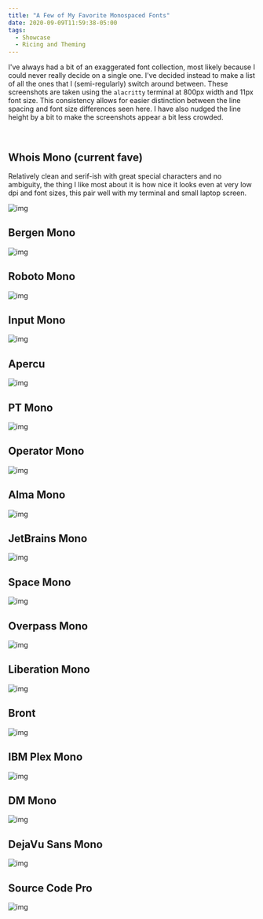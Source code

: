 ```yaml
---
title: "A Few of My Favorite Monospaced Fonts"
date: 2020-09-09T11:59:38-05:00
tags:
  - Showcase
  - Ricing and Theming
---
```


I've always had a bit of an exaggerated font collection, most likely because I could never really decide on a single one. I've decided instead to make a list of all the ones that I (semi-regularly) switch around between. These screenshots are taken using the `alacritty` terminal at 800px width and 11px font size. This consistency allows for easier distinction between the line spacing and font size differences seen here. I have also nudged the line height by a bit to make the screenshots appear a bit less crowded.

&nbsp;

## Whois Mono (current fave)

Relatively clean and serif-ish with great special characters and no ambiguity, the thing I like most about it is how nice it looks even at very low dpi and font sizes, this pair well with my terminal and small laptop screen.

![img](https://i.postimg.cc/pV3nXQGP/image.png)

## Bergen Mono

![img](https://i.postimg.cc/d134xvk9/image.png)

## Roboto Mono

![img](https://i.postimg.cc/hPWNfz7W/image.png)

## Input Mono

![img](https://i.postimg.cc/bJwBfkMk/image.png)

## Apercu

![img](https://i.postimg.cc/HLRBRRwD/image.png)

## PT Mono

![img](https://i.postimg.cc/DywLQ5Gq/image.png)

## Operator Mono

![img](https://i.postimg.cc/tJwqxXPv/image.png)

## Alma Mono

![img](https://i.postimg.cc/qR2SL49Z/image.png)

## JetBrains Mono

![img](https://i.postimg.cc/KjxvbZLd/image.png)

## Space Mono

![img](https://i.postimg.cc/25Dt2VDR/image.png)

## Overpass Mono

![img](https://i.postimg.cc/BnxYL41h/image.png)

## Liberation Mono

![img](https://i.postimg.cc/6qkcqm6J/image.png)

## Bront

![img](https://i.postimg.cc/pXvkw3Sz/image.png)

## IBM Plex Mono

![img](https://i.postimg.cc/76vSg280/image.png)

## DM Mono

![img](https://i.postimg.cc/ncwj4Dqr/image.png)

## DejaVu Sans Mono

![img](https://i.postimg.cc/rszDtVn7/image.png)

## Source Code Pro

![img](https://i.postimg.cc/YSs0BKq3/image.png)

